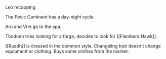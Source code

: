 Leo recapping

The Pevic Continent has a day-night cycle.

Aru and Vrin go to the spa.

Thodunn tries looking for a forge, decides to look for [[Flambard Hawk]].

[[Ruadh]] is dressed in the common style.
	Changeling trait doesn't change equipment or clothing.
Buys some clothes from the market.


